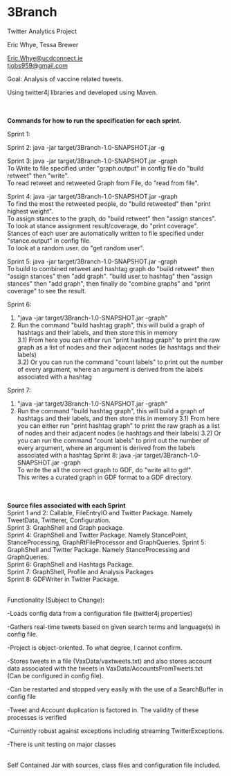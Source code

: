 # 3Branch

Twitter Analytics Project

Eric Whye, Tessa Brewer

Eric.Whye@ucdconnect.ie<br>
tjobs959@gmail.com

Goal: Analysis of vaccine related tweets.

Using twitter4j libraries and developed using Maven.



<br><br>
<strong>Commands for how to run the specification for each sprint.</strong><br>

Sprint 1: 

Sprint 2: java -jar target/3Branch-1.0-SNAPSHOT.jar -g

Sprint 3: java -jar target/3Branch-1.0-SNAPSHOT.jar -graph<br>
To Write to file specified under "graph.output" in config file do "build retweet" then "write".<br>
To read retweet and retweeted Graph from File, do "read from file".

Sprint 4: java -jar target/3Branch-1.0-SNAPSHOT.jar -graph<br>
To find the most the retweeted people, do "build retweeted" then "print highest weight".<br>
To assign stances to the graph, do "build retweet" then "assign stances".<br>
To look at stance assignment result/coverage, do "print coverage".<br>
Stances of each user are automatically written to file specified under "stance.output" in config file.<br>
To look at a random user. do "get random user".

Sprint 5: java -jar target/3Branch-1.0-SNAPSHOT.jar -graph<br>
To build to combined retweet and hashtag graph do 
"build retweet" then "assign stances" then "add graph". 
"build user to hashtag" then "assign stances" then "add graph", 
then finally do "combine graphs" and "print coverage" to see the result.

Sprint 6: 
1) "java -jar target/3Branch-1.0-SNAPSHOT.jar -graph"<br>
2) Run the command "build hashtag graph", this will build a graph of hashtags and their labels, and then store this in memory<br>
3.1) From here you can either run "print hashtag graph" to print the raw graph as a list of nodes and their adjacent nodes (ie hashtags and their labels)<br>
3.2) Or you can run the command "count labels" to print out the number of every argument, where an argument is derived from the labels associated with a hashtag<br>

Sprint 7: 
1) "java -jar target/3Branch-1.0-SNAPSHOT.jar -graph"<br>
2) Run the command "build hashtag graph", this will build a graph of hashtags and their labels, and then store this in memory
3.1) From here you can either run "print hashtag graph" to print the raw graph as a list of nodes and their adjacent nodes (ie hashtags and their labels)
3.2) Or you can run the command "count labels" to print out the number of every argument, where an argument is derived from the labels associated with a hashtag
Sprint 8: java -jar target/3Branch-1.0-SNAPSHOT.jar -graph<br>
To write the all the correct graph to GDF, do "write all to gdf".<br>
This writes a curated graph in GDF format to a GDF directory.


<br><br>
<strong>Source files associated with each Sprint</strong><br>
Sprint 1 and 2: Callable, FileEntryIO and Twitter Package. Namely TweetData, Twitterer, Configuration.<br>
Sprint 3: GraphShell and Graph package.<br>
Sprint 4: GraphShell and Twitter Package. Namely StancePoint, StanceProcessing, GraphRtFileProcessor and GraphQueries.
Sprint 5: GraphShell and Twitter Package. Namely StanceProcessing and GraphQueries.<br>
Sprint 6: GraphShell and Hashtags Package.<br>
Sprint 7: GraphShell, Profile and Analysis Packages<br>
Sprint 8: GDFWriter in Twitter Package.<br>

<br>
Functionality (Subject to Change):

-Loads config data from a configuration file (twitter4j.properties)

-Gathers real-time tweets based on given search terms and language(s) in config file.

-Project is object-oriented. To what degree, I cannot confirm.

-Stores tweets in a file (VaxData/vaxtweets.txt) and also stores account data associated with the tweets in VaxData/AccountsFromTweets.txt <br>
(Can be configured in config file).

-Can be restarted and stopped very easily with the use of a SearchBuffer in config file

-Tweet and Account duplication is factored in. The validity of these processes is verified

-Currently robust against exceptions including streaming TwitterExceptions.

-There is unit testing on major classes
 
<br>
Self Contained Jar with sources, class files and configuration file included.